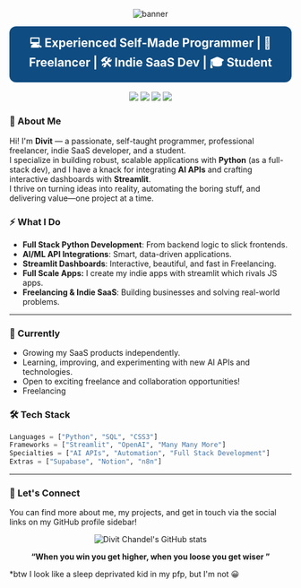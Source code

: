 <!-- Banner (customized: light blue background, white text) -->
<p align="center">
  <img src="https://capsule-render.vercel.app/api?type=wave&color=7ecbff&height=220&section=header&text=Hi%20there!%20I'm%20Divit%20👋&fontSize=40&fontColor=ffffff&animation=twinkling" alt="banner"/>
</p>

<!-- Main heading: blue background, white text -->
<h2 align="center" style="background-color:#0f4c81; color:#fff; padding:15px; border-radius:12px; margin-top:0;">
  💻 Experienced Self-Made Programmer | 🚀 Freelancer | 🛠️ Indie SaaS Dev | 🎓 Student
</h2>

<p align="center">
  <img src="https://img.shields.io/badge/Python-3670A0?style=for-the-badge&logo=python&logoColor=ffdd54"/>
  <img src="https://img.shields.io/badge/AI%20APIs-black?style=for-the-badge&logo=openai&logoColor=white"/>
  <img src="https://img.shields.io/badge/Streamlit-FF4B4B?style=for-the-badge&logo=streamlit&logoColor=white"/>
  <img src="https://img.shields.io/badge/Freelancer-29B2FE?style=for-the-badge&logo=freelancer&logoColor=white"/>
</p>

### 👋 About Me

Hi! I'm **Divit** — a passionate, self-taught programmer, professional freelancer, indie SaaS developer, and a student.  
I specialize in building robust, scalable applications with **Python** (as a full-stack dev), and I have a knack for integrating **AI APIs** and crafting interactive dashboards with **Streamlit**.  
I thrive on turning ideas into reality, automating the boring stuff, and delivering value—one project at a time.

### ⚡️ What I Do

- **Full Stack Python Development**: From backend logic to slick frontends.
- **AI/ML API Integrations**: Smart, data-driven applications.
- **Streamlit Dashboards**: Interactive, beautiful, and fast in Freelancing.
- **Full Scale Apps:** I create my indie apps with streamlit which rivals JS apps. 
- **Freelancing & Indie SaaS**: Building businesses and solving real-world problems.

---

### 🌱 Currently

- Growing my SaaS products independently.
- Learning, improving, and experimenting with new AI APIs and technologies.
- Open to exciting freelance and collaboration opportunities!
- Freelancing

### 🛠️ Tech Stack

```python
Languages = ["Python", "SQL", "CSS3"]
Frameworks = ["Streamlit", "OpenAI", "Many Many More"]
Specialties = ["AI APIs", "Automation", "Full Stack Development"]
Extras = ["Supabase", "Notion", "n8n"]
```

---

### 🤝 Let's Connect

You can find more about me, my projects, and get in touch via the social links on my GitHub profile sidebar!

<p align="center">
  <img src="https://github-readme-stats.vercel.app/api?username=divit-chandel&show_icons=true&theme=github_dark" alt="Divit Chandel's GitHub stats" />
</p>

<p align="center">
  <b>“When you win you get higher, when you loose you get wiser ”</b>
</p>


*btw I look like a sleep deprivated kid in my pfp, but I'm not 😀

